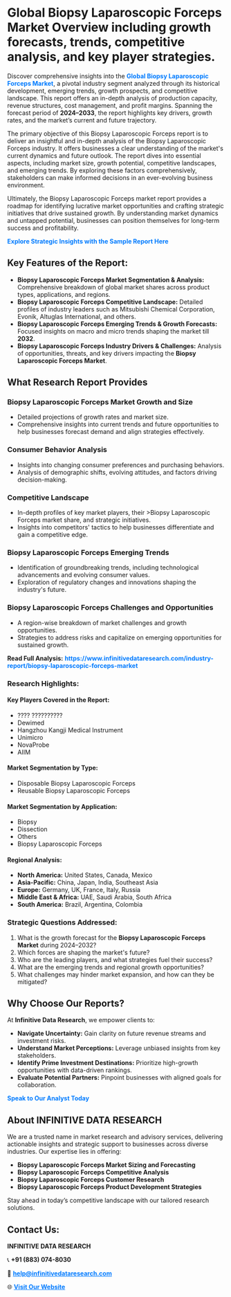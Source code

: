 <h1>Global Biopsy Laparoscopic Forceps Market Overview including growth forecasts, trends, competitive analysis, and key player strategies.</h1>
<p>
Discover comprehensive insights into the 
<a href="https://www.infinitivedataresearch.com/industry-report/biopsy-laparoscopic-forceps-market" rel="dofollow" style="color: #007BFF; text-decoration: none;"><strong>Global Biopsy Laparoscopic Forceps Market</strong></a>, a pivotal industry segment analyzed through its historical development, emerging trends, growth prospects, and competitive landscape. This report offers an in-depth analysis of production capacity, revenue structures, cost management, and profit margins. Spanning the forecast period of <strong>2024–2033</strong>, the report highlights key drivers, growth rates, and the market’s current and future trajectory.
</p>
<p>
The primary objective of this Biopsy Laparoscopic Forceps report is to deliver an insightful and in-depth analysis of the Biopsy Laparoscopic Forceps industry. It offers businesses a clear understanding of the market's current dynamics and future outlook. The report dives into essential aspects, including market size, growth potential, competitive landscapes, and emerging trends. By exploring these factors comprehensively, stakeholders can make informed decisions in an ever-evolving business environment.
</p>
<p>
Ultimately, the Biopsy Laparoscopic Forceps market report provides a roadmap for identifying lucrative market opportunities and crafting strategic initiatives that drive sustained growth. By understanding market dynamics and untapped potential, businesses can position themselves for long-term success and profitability.
</p>
<p>
<a href="https://www.infinitivedataresearch.com/request-sample/reportId=111482" style="color: #007BFF; text-decoration: none;"><strong>Explore Strategic Insights with the Sample Report Here</strong></a>
</p>

<h2>Key Features of the Report:</h2>
<ul>
<li><strong>Biopsy Laparoscopic Forceps Market Segmentation & Analysis:</strong> Comprehensive breakdown of global market shares across product types, applications, and regions.</li>
<li><strong>Biopsy Laparoscopic Forceps Competitive Landscape:</strong> Detailed profiles of industry leaders such as Mitsubishi Chemical Corporation, Evonik, Altuglas International, and others.</li>
<li><strong>Biopsy Laparoscopic Forceps Emerging Trends & Growth Forecasts:</strong> Focused insights on macro and micro trends shaping the market till <strong>2032</strong>.</li>
<li><strong>Biopsy Laparoscopic Forceps Industry Drivers & Challenges:</strong> Analysis of opportunities, threats, and key drivers impacting the <strong>Biopsy Laparoscopic Forceps Market</strong>.</li>
</ul>

<h2>What Research Report Provides</h2>
<h3>Biopsy Laparoscopic Forceps Market Growth and Size</h3>
<ul>
<li>Detailed projections of growth rates and market size.</li>
<li>Comprehensive insights into current trends and future opportunities to help businesses forecast demand and align strategies effectively.</li>
</ul>

<h3>Consumer Behavior Analysis</h3>
<ul>
<li>Insights into changing consumer preferences and purchasing behaviors.</li>
<li>Analysis of demographic shifts, evolving attitudes, and factors driving decision-making.</li>
</ul>

<h3>Competitive Landscape</h3>
<ul>
<li>In-depth profiles of key market players, their >Biopsy Laparoscopic Forceps market share, and strategic initiatives.</li>
<li>Insights into competitors' tactics to help businesses differentiate and gain a competitive edge.</li>
</ul>

<h3>Biopsy Laparoscopic Forceps Emerging Trends</h3>
<ul>
<li>Identification of groundbreaking trends, including technological advancements and evolving consumer values.</li>
<li>Exploration of regulatory changes and innovations shaping the industry's future.</li>
</ul>

<h3>Biopsy Laparoscopic Forceps Challenges and Opportunities</h3>
<ul>
<li>A region-wise breakdown of market challenges and growth opportunities.</li>
<li>Strategies to address risks and capitalize on emerging opportunities for sustained growth.</li>
</ul>
<p><strong>Read Full Analysis:</strong> <a href="https://www.infinitivedataresearch.com/industry-report/biopsy-laparoscopic-forceps-market" rel="dofollow" style="color: #007BFF; text-decoration: none;"><strong>https://www.infinitivedataresearch.com/industry-report/biopsy-laparoscopic-forceps-market</strong></a></p>
<h3>Research Highlights:</h3>
<h4>Key Players Covered in the Report:</h4>
<ul><li>???? ??????????</li><li>Dewimed</li><li>Hangzhou Kangji Medical Instrument</li><li>Unimicro</li><li>NovaProbe</li><li>AIIM</li></ul>
<h4>Market Segmentation by Type:</h4>
<ul><li>Disposable Biopsy Laparoscopic Forceps</li><li>Reusable Biopsy Laparoscopic Forceps</li></ul>
<h4>Market Segmentation by Application:</h4>
<ul><li>Biopsy</li><li>Dissection</li><li>Others</li><li>Biopsy Laparoscopic Forceps</li></ul>

<h4>Regional Analysis:</h4>
<ul>
<li><strong>North America:</strong> United States, Canada, Mexico</li>
<li><strong>Asia-Pacific:</strong> China, Japan, India, Southeast Asia</li>
<li><strong>Europe:</strong> Germany, UK, France, Italy, Russia</li>
<li><strong>Middle East & Africa:</strong> UAE, Saudi Arabia, South Africa</li>
<li><strong>South America:</strong> Brazil, Argentina, Colombia</li>
</ul>

<h3>Strategic Questions Addressed:</h3>
<ol>
<li>What is the growth forecast for the <strong>Biopsy Laparoscopic Forceps Market</strong> during 2024–2032?</li>
<li>Which forces are shaping the market's future?</li>
<li>Who are the leading players, and what strategies fuel their success?</li>
<li>What are the emerging trends and regional growth opportunities?</li>
<li>What challenges may hinder market expansion, and how can they be mitigated?</li>
</ol>

<h2>Why Choose Our Reports?</h2>
<p>At <strong>Infinitive Data Research</strong>, we empower clients to:</p>
<ul>
<li><strong>Navigate Uncertainty:</strong> Gain clarity on future revenue streams and investment risks.</li>
<li><strong>Understand Market Perceptions:</strong> Leverage unbiased insights from key stakeholders.</li>
<li><strong>Identify Prime Investment Destinations:</strong> Prioritize high-growth opportunities with data-driven rankings.</li>
<li><strong>Evaluate Potential Partners:</strong> Pinpoint businesses with aligned goals for collaboration.</li>
</ul>
<p><a href="https://www.infinitivedataresearch.com/industry-report/biopsy-laparoscopic-forceps-market" rel="dofollow" style="color: #007BFF; text-decoration: none;"><strong>Speak to Our Analyst Today</strong></a></p>

<h2>About INFINITIVE DATA RESEARCH</h2>
<p>We are a trusted name in market research and advisory services, delivering actionable insights and strategic support to businesses across diverse industries. Our expertise lies in offering:</p>
<ul>
<li><strong>Biopsy Laparoscopic Forceps Market Sizing and Forecasting</strong></li>
<li><strong>Biopsy Laparoscopic Forceps Competitive Analysis</strong></li>
<li><strong>Biopsy Laparoscopic Forceps Customer Research</strong></li>
<li><strong>Biopsy Laparoscopic Forceps Product Development Strategies</strong></li>
</ul>
<p>Stay ahead in today’s competitive landscape with our tailored research solutions.</p>

<h2>Contact Us:</h2>
<p><strong>INFINITIVE DATA RESEARCH</strong></p>
<p>📞 <strong>+91 (883) 074-8030</strong></p>
<p>📧 <strong><a href="mailto:help@infinitivedataresearch.com" style="color: #007BFF;">help@infinitivedataresearch.com</a></strong></p>
<p>🌐 <strong><a href="https://www.infinitivedataresearch.com" rel="dofollow" style="color: #007BFF;">Visit Our Website</a></strong></p>